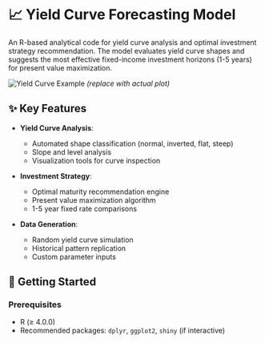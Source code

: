 # 📈 Yield Curve Forecasting Model


An R-based analytical code for yield curve analysis and optimal investment strategy recommendation. The model evaluates yield curve shapes and suggests the most effective fixed-income investment horizons (1-5 years) for present value maximization.

![Yield Curve Example](https://via.placeholder.com/800x400?text=Yield+Curve+Analysis+Screenshot) *(replace with actual plot)*

## ✨ Key Features

- **Yield Curve Analysis**:
  - Automated shape classification (normal, inverted, flat, steep)
  - Slope and level analysis
  - Visualization tools for curve inspection

- **Investment Strategy**:
  - Optimal maturity recommendation engine
  - Present value maximization algorithm
  - 1-5 year fixed rate comparisons

- **Data Generation**:
  - Random yield curve simulation
  - Historical pattern replication
  - Custom parameter inputs

## 🚀 Getting Started

### Prerequisites
- R (≥ 4.0.0)
- Recommended packages: `dplyr`, `ggplot2`, `shiny` (if interactive)
